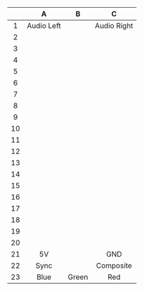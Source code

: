 |  |  A |B|C|
|:-:|:-:|:-:|:-:|
| 1|Audio Left||Audio Right|
| 2||||
| 3||||
| 4||||
| 5||||
| 6||||
| 7||||
| 8||||
| 9||||
|10||||
|11||||
|12||||
|13||||
|14||||
|15||||
|16||||
|17||||
|18||||
|19||||
|20||||
|21|5V||GND|
|22|Sync||Composite|
|23|Blue|Green|Red|
